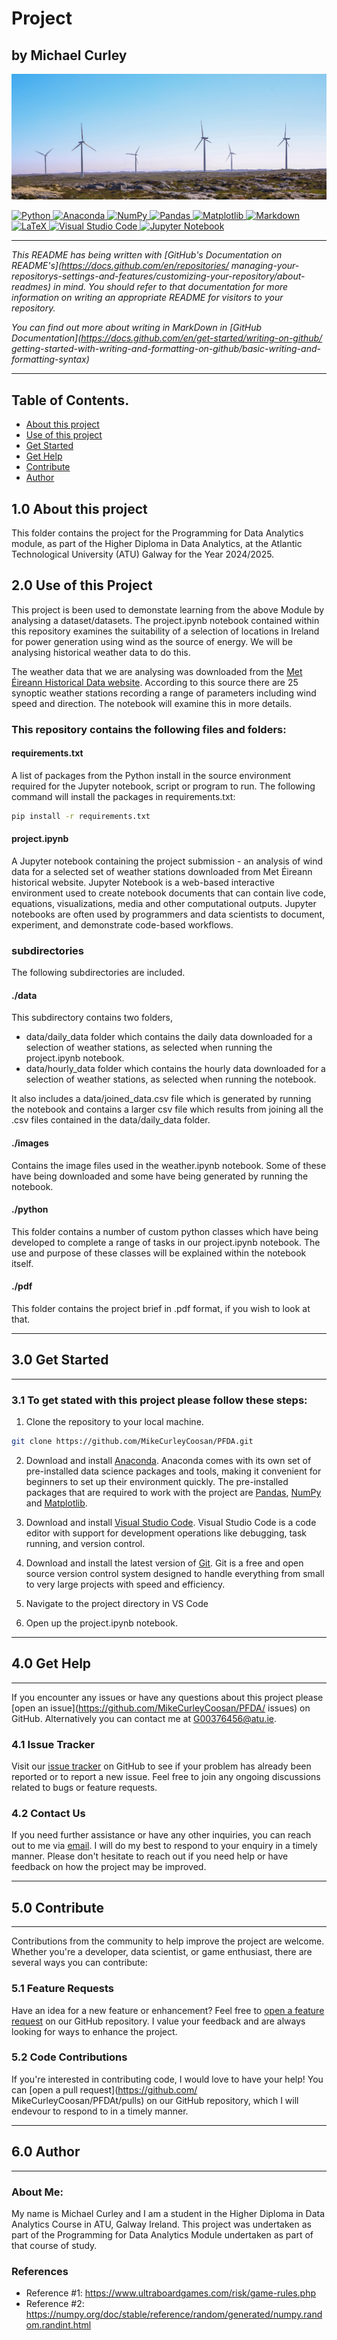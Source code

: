 # Project

## **by Michael Curley**

![Wind](./images/windpark.png)


<div>
<a target="_blank" href="https://docs.python.org/3/tutorial/index.html">
  <img src="https://img.shields.io/badge/python-3670A0?style=for-the-badge&logo=python&logoColor=ffdd54" alt="Python"/> </a>
<a target="_blank" href="https://www.anaconda.com/">
  <img src="https://img.shields.io/badge/Anaconda-%2344A833.svg?style=for-the-badge&logo=anaconda&logoColor=white" alt="Anaconda"/>
</a>
<a target="_blank" href="https://numpy.org/devdocs/index.html">
  <img src="https://img.shields.io/badge/numpy-%23013243.svg?style=for-the-badge&logo=numpy&logoColor=white" alt="NumPy"/>
</a>
<a target="_blank" href="https://pypi.org/project/pandas/">
  <img src="https://img.shields.io/badge/pandas-%23150458.svg?style=for-the-badge&logo=pandas&logoColor=white" alt="Pandas"/>
</a>
<a target="_blank" href="https://matplotlib.org/">
  <img src="https://img.shields.io/badge/Matplotlib-%23ffffff.svg?style=for-the-badge&logo=Matplotlib&logoColor=black" 
alt="Matplotlib"/>
</a>
<a target="_blank" href="https://docs.github.com/en/get-started/writing-on-github/
getting-started-with-writing-and-formatting-on-github/basic-writing-and-formatting-syntax">
  <img src="https://img.shields.io/badge/markdown-%23000000.svg?style=for-the-badge&logo=markdown&logoColor=white" alt="Markdown"/>
</a>
<a target="_blank" href="https://www.latex-project.org/">
  <img src="https://img.shields.io/badge/latex-%23008080.svg?style=for-the-badge&logo=latex&logoColor=white" alt="LaTeX"/>
</a>
<a target="_blank" href="https://code.visualstudio.com/">
  <img src="https://img.shields.io/badge/Visual%20Studio%20Code-0078d7.svg?style=for-the-badge&logo=visual-studio-code&logoColor=white" alt="Visual Studio Code"/>
</a>
<a target="_blank" href="https://jupyter.org/">
  <img src="https://img.shields.io/badge/jupyter-%23FA0F00.svg?style=for-the-badge&logo=jupyter&logoColor=white" alt="Jupyter 
Notebook"/>
</a>
</div>

-----

_This README has being written with [GitHub's Documentation on README's](https://docs.github.com/en/repositories/
managing-your-repositorys-settings-and-features/customizing-your-repository/about-readmes) in mind. You should refer to that 
documentation for more information on writing an appropriate README for visitors to your 
repository._

_You can find out more about writing in MarkDown in [GitHub Documentation](https://docs.github.com/en/get-started/writing-on-github/
getting-started-with-writing-and-formatting-on-github/basic-writing-and-formatting-syntax)_

---


## Table of Contents.

* [About this project](#10-about-this-project)
* [Use of this project](#20-use-of-this-project)
* [Get Started](#30-get-started)
* [Get Help](#40-get-help)
* [Contribute](#50-contribute)
* [Author](#60-author)

## 1.0 About this project

This folder contains the project for the Programming for Data Analytics module, as part of the Higher Diploma in Data Analytics, at the Atlantic Technological University (ATU) Galway for the Year 2024/2025. 

## 2.0 Use of this Project

This project is been used to demonstate learning from the above Module by analysing a dataset/datasets. The project.ipynb notebook contained within this repository examines the suitability of a selection of locations in Ireland for power generation using wind as the source of energy. We will be analysing historical weather data to do this.

The weather data that we are analysing was downloaded from the [Met Éireann Historical Data website](https://www.met.ie/climate/available-data/historical-data). According to this source there are 25 synoptic weather stations recording a range of parameters including wind speed and direction. The notebook will examine this in more details.

### This repository contains the following files and folders:


#### requirements.txt
A list of packages from the Python install in the source environment required for the Jupyter notebook, script or program to run. The following command will install the packages in requirements.txt:

```sh
pip install -r requirements.txt

```

#### project.ipynb
A Jupyter notebook containing the project submission - an analysis of wind data for a selected set of weather stations downloaded from Met Éireann historical website.
Jupyter Notebook is a web-based interactive environment used to create notebook documents that can contain live code, equations, visualizations, media and other computational outputs. Jupyter notebooks are often used by programmers and data scientists to document, experiment, and demonstrate code-based workflows.

### subdirectories

The following subdirectories are included.

#### ./data

This subdirectory contains two folders, 

- data/daily_data folder which contains the daily data downloaded for a selection of weather stations, as selected when running the project.ipynb notebook.
- data/hourly_data folder which contains the hourly data downloaded for a selection of weather stations, as selected when running the notebook.

It also includes a data/joined_data.csv file which is generated by running the notebook and contains a larger csv file which results from joining all the .csv files contained in the data/daily_data folder. 

#### ./images
Contains the image files used in the weather.ipynb notebook. Some of these have being downloaded and some have being generated by running the notebook.

#### ./python

This folder contains a number of custom python classes which have being developed to complete a range of tasks in our project.ipynb notebook. The use and purpose of these classes will be explained within the notebook itself.

#### ./pdf

This folder contains the project brief in .pdf format, if you wish to look at that.


----
## 3.0 Get Started
----

### 3.1 To get stated with this project please follow these steps:

1. Clone the repository to your local machine. 

```sh
git clone https://github.com/MikeCurleyCoosan/PFDA.git

```
2. Download and install [Anaconda](https://www.anaconda.com/). Anaconda comes with its own set of pre-installed data science packages 
and 
tools, making it convenient for beginners to set up their environment quickly. The pre-installed packages that are required to work 
with 
the project are [Pandas](https://pandas.pydata.org/), [NumPy](https://numpy.org/) and [Matplotlib](https://matplotlib.org/).

3. Download and install [Visual Studio Code](https://code.visualstudio.com/). Visual Studio Code is a code editor with support for 
development operations like debugging, task running, and version control.

4. Download and install the latest version of [Git](https://git-scm.com/). Git is a free and open source version control system 
designed 
to handle everything from small to very large projects with speed and efficiency.

5. Navigate to the project directory in VS Code

6. Open up the project.ipynb notebook.

----
## 4.0 Get Help
----

If you encounter any issues or have any questions about this project please [open an issue](https://github.com/MikeCurleyCoosan/PFDA/
issues) on GitHub. Alternatively you can contact me at G00376456@atu.ie. 

### 4.1 Issue Tracker

Visit our [issue tracker](https://github.com/MikeCurleyCoosan/PFDA/issues) on GitHub to see if your problem has already been reported 
or to report a new issue. Feel free to join any ongoing discussions related to bugs or feature requests.

### 4.2 Contact Us

If you need further assistance or have any other inquiries, you can reach out to me via [email](G00376456@gatuie). I will do my best 
to respond to your enquiry in a timely manner.
Please don't hesitate to reach out if you need help or have feedback on how the project may be improved.

----
## 5.0 Contribute 
----

Contributions from the community to help improve the project are welcome. Whether you're a developer, data scientist, or game 
enthusiast, there are several ways you can contribute:

### 5.1 Feature Requests

Have an idea for a new feature or enhancement? Feel free to [open a feature request](https://github.com/MikeCurleyCoosan/PFDA/issues) 
on our GitHub repository. I value your feedback and are always looking for ways to enhance the project.

### 5.2 Code Contributions

If you're interested in contributing code, I would love to have your help! You can [open a pull request](https://github.com/
MikeCurleyCoosan/PFDAt/pulls) on our GitHub repository, which I will endevour to respond to in a timely manner.

----
## 6.0 Author
----

### About Me: 

My name is Michael Curley and I am a student in the Higher Diploma in Data Analytics Course in ATU, Galway Ireland. This project was 
undertaken as part of the Programming for Data Analytics Module undertaken as part of that course of study.

### References


- Reference #1: https://www.ultraboardgames.com/risk/game-rules.php
- Reference #2: https://numpy.org/doc/stable/reference/random/generated/numpy.random.randint.html

